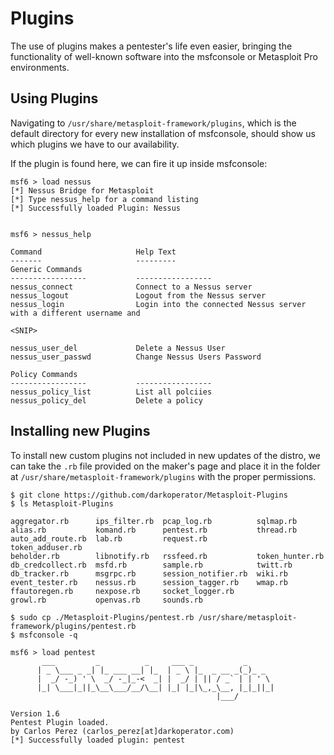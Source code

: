 # Plugins
The use of plugins makes a pentester's life even easier, bringing the functionality of well-known software into the msfconsole or Metasploit Pro environments. 
## Using Plugins
Navigating to `/usr/share/metasploit-framework/plugins`, which is the default directory for every new installation of msfconsole, should show us which plugins we have to our availability.

If the plugin is found here, we can fire it up inside msfconsole:
```
msf6 > load nessus
[*] Nessus Bridge for Metasploit
[*] Type nessus_help for a command listing
[*] Successfully loaded Plugin: Nessus


msf6 > nessus_help

Command                     Help Text
-------                     ---------
Generic Commands            
-----------------           -----------------
nessus_connect              Connect to a Nessus server
nessus_logout               Logout from the Nessus server
nessus_login                Login into the connected Nessus server with a different username and 

<SNIP>

nessus_user_del             Delete a Nessus User
nessus_user_passwd          Change Nessus Users Password
                            
Policy Commands             
-----------------           -----------------
nessus_policy_list          List all polciies
nessus_policy_del           Delete a policy
```
## Installing new Plugins
To install new custom plugins not included in new updates of the distro, we can take the `.rb` file provided on the maker's page and place it in the folder at `/usr/share/metasploit-framework/plugins` with the proper permissions.
```
$ git clone https://github.com/darkoperator/Metasploit-Plugins
$ ls Metasploit-Plugins

aggregator.rb      ips_filter.rb  pcap_log.rb          sqlmap.rb
alias.rb           komand.rb      pentest.rb           thread.rb
auto_add_route.rb  lab.rb         request.rb           token_adduser.rb
beholder.rb        libnotify.rb   rssfeed.rb           token_hunter.rb
db_credcollect.rb  msfd.rb        sample.rb            twitt.rb
db_tracker.rb      msgrpc.rb      session_notifier.rb  wiki.rb
event_tester.rb    nessus.rb      session_tagger.rb    wmap.rb
ffautoregen.rb     nexpose.rb     socket_logger.rb
growl.rb           openvas.rb     sounds.rb

$ sudo cp ./Metasploit-Plugins/pentest.rb /usr/share/metasploit-framework/plugins/pentest.rb
$ msfconsole -q

msf6 > load pentest
       ___         _          _     ___ _           _
      | _ \___ _ _| |_ ___ __| |_  | _ \ |_  _ __ _(_)_ _
      |  _/ -_) ' \  _/ -_|_-<  _| |  _/ | || / _` | | ' \ 
      |_| \___|_||_\__\___/__/\__| |_| |_|\_,_\__, |_|_||_|
                                              |___/
      
Version 1.6
Pentest Plugin loaded.
by Carlos Perez (carlos_perez[at]darkoperator.com)
[*] Successfully loaded plugin: pentest
```